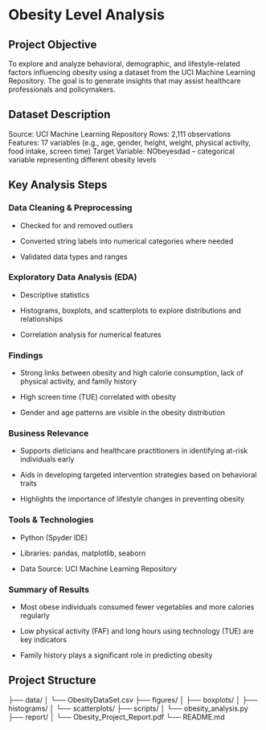 # Obesity Level Analysis

## Project Objective
To explore and analyze behavioral, demographic, and lifestyle-related factors influencing obesity using a dataset from the UCI Machine Learning Repository. The goal is to generate insights that may assist healthcare professionals and policymakers.

## Dataset Description
Source: UCI Machine Learning Repository
Rows: 2,111 observations
Features: 17 variables (e.g., age, gender, height, weight, physical activity, food intake, screen time)
Target Variable: NObeyesdad – categorical variable representing different obesity levels

## Key Analysis Steps
### Data Cleaning & Preprocessing

- Checked for and removed outliers

- Converted string labels into numerical categories where needed

- Validated data types and ranges

### Exploratory Data Analysis (EDA)

- Descriptive statistics

- Histograms, boxplots, and scatterplots to explore distributions and relationships

- Correlation analysis for numerical features

### Findings

- Strong links between obesity and high calorie consumption, lack of physical activity, and family history

- High screen time (TUE) correlated with obesity

- Gender and age patterns are visible in the obesity distribution

### Business Relevance

- Supports dieticians and healthcare practitioners in identifying at-risk individuals early

- Aids in developing targeted intervention strategies based on behavioral traits

- Highlights the importance of lifestyle changes in preventing obesity

### Tools & Technologies
- Python (Spyder IDE)

- Libraries: pandas, matplotlib, seaborn

- Data Source: UCI Machine Learning Repository

### Summary of Results
- Most obese individuals consumed fewer vegetables and more calories regularly

- Low physical activity (FAF) and long hours using technology (TUE) are key indicators

- Family history plays a significant role in predicting obesity

## Project Structure
├── data/
│   └── ObesityDataSet.csv
├── figures/
│   ├── boxplots/
│   ├── histograms/
│   └── scatterplots/
├── scripts/
│   └── obesity_analysis.py
├── report/
│   └── Obesity_Project_Report.pdf
└── README.md








